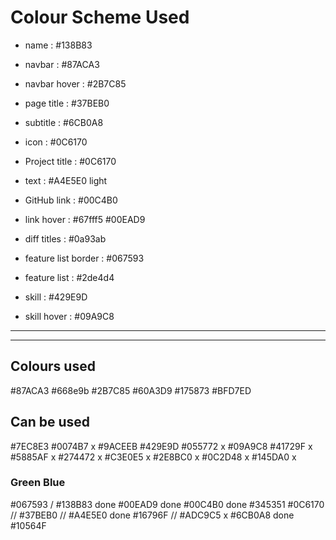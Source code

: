 # Colour Scheme Used

- name : #138B83
- navbar : #87ACA3
- navbar hover : #2B7C85
- page title : #37BEB0
- subtitle : #6CB0A8
- icon : #0C6170

- Project title : #0C6170
- text : #A4E5E0 light

- GitHub link : #00C4B0
- link hover : #67fff5 #00EAD9

- diff titles : #0a93ab
- feature list border : #067593
- feature list : #2de4d4
- skill : #429E9D
- skill hover : #09A9C8

---

---

## Colours used

#87ACA3
#668e9b
#2B7C85
#60A3D9
#175873
#BFD7ED

## Can be used

#7EC8E3
#0074B7 x
#9ACEEB
#429E9D
#055772 x
#09A9C8
#41729F x
#5885AF x
#274472 x
#C3E0E5 x
#2E8BC0 x
#0C2D48 x
#145DA0 x

### Green Blue

#067593 /
#138B83 done
#00EAD9 done
#00C4B0 done
#345351
#0C6170 //
#37BEB0 //
#A4E5E0 done
#16796F //
#ADC9C5 x
#6CB0A8 done
#10564F
